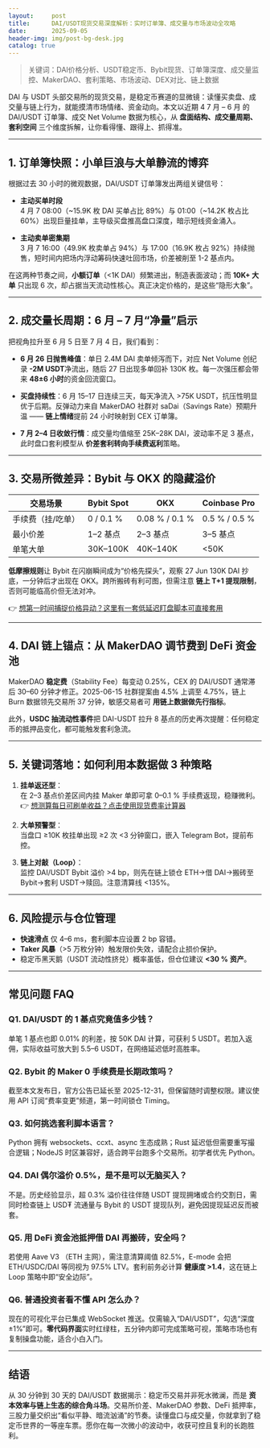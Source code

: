 ```yaml
---
layout:     post
title:      DAI/USDT现货交易深度解析：实时订单簿、成交量与市场波动全攻略
date:       2025-09-05
header-img: img/post-bg-desk.jpg
catalog: true
---
```


> 关键词：DAI价格分析、USDT稳定币、Bybit现货、订单簿深度、成交量监控、MakerDAO、套利策略、市场波动、DEX对比、链上数据

DAI 与 USDT 头部交易所的现货交易，是稳定币赛道的显微镜：读懂买卖盘、成交量与链上行为，就能摸清市场情绪、资金动向。本文以近期 4 7 月 – 6 月 的 DAI/USDT 订单簿、成交 Net Volume 数据为核心，从 **盘面结构、成交量周期、套利空间** 三个维度拆解，让你看得懂、跟得上、抓得准。

---

## 1. 订单簿快照：小单巨浪与大单静流的博弈

根据过去 30 小时的微观数据，DAI/USDT 订单簿发出两组关键信号：

- **主动买单时段**  
  4 月 7 08:00（~15.9K 枚 DAI 买单占比 89%）与 01:00（~14.2K 枚占比 60%）出现巨量挂单，主导级买盘推高盘口深度，暗示短线资金涌入。

- **主动卖单密集期**  
  3 月 7 16:00（49.9K 枚卖单占 94%）与 17:00（16.9K 枚占 92%）持续抛售，短时间内把场内浮动筹码快速吐回市场，价差被削至 1-2 基点内。

在这两种节奏之间，**小额订单**（<1K DAI）频繁进出，制造表面波动；而 **10K+ 大单** 只出现 6 次，却占据当天流动性核心。真正决定价格的，是这些“隐形大象”。

---

## 2. 成交量长周期：6 月 – 7 月“净量”启示

把视角拉升至 6 月 5 日至 7 月 4 日，我们看到：

- **6 月 26 日抛售峰值**：单日 2.4M DAI 卖单倾泻而下，对应 Net Volume 创纪录 **-2M USDT**净流出，随后 27 日出现多单回补 130K 枚。每一次强压都会带来 **48±6 小时**的资金回流窗口。
  
- **买盘持续性**：6 月 15–17 日连续三天，每天净流入 >75K USDT，抗压性明显优于后期。反弹动力来自 MakerDAO 社群对 saDai（Savings Rate）预期升温 —— **链上情绪**提前 24 小时映射到 CEX 订单簿。

- **7 月 2–4 日收敛行情**：成交量均值缩至 25K–28K DAI，波动率不足 3 基点，此时盘口套利模型从 **价差套利转向手续费返利**策略。

---

## 3. 交易所微差异：Bybit 与 OKX 的隐藏溢价

| 交易场景 | Bybit Spot | OKX | Coinbase Pro |
| --- | --- | --- | --- |
| 手续费（挂/吃单） | 0 / 0.1 % | 0.08 % / 0.1 % | 0.5 % / 0.5 % |
| 最小价差 | 1–2 基点 | 2–3 基点 | 3–5 基点 |
| 单笔大单 | 30K–100K | 40K–140K | <50K |

**低摩擦规则**让 Bybit 在闪崩瞬间成为“价格先探头”，观察 27 Jun 130K DAI 抄底，一分钟后才出现在 OKX。跨所搬砖有利可图，但需注意 **链上 T+1 提现限制**，否则可能临高价但无法对冲。

👉 [想第一时间捕捉价格异动？这里有一套低延迟盯盘脚本可直接套用 ]()

---

## 4. DAI 链上锚点：从 MakerDAO 调节费到 DeFi 资金池

MakerDAO **稳定费**（Stability Fee）每变动 0.25%，CEX 的 DAI/USDT 通常滞后 30–60 分钟才修正。2025-06-15 社群提案由 4.5% 上调至 4.75%，链上 Burn 数据领先交易所 37 分钟，敏感交易者可 **用链上数据做先行指标**。

此外，**USDC 抽流动性事件**把 DAI-USDT 拉升 8 基点的历史再次提醒：任何稳定币的抵押品变化，都可能触发套利急流。

---

## 5. 关键词落地：如何利用本数据做 3 种策略

1. **挂单返还型**：  
   在 2–3 基点价差区间内挂 Maker 单即可拿 0–0.1 % 手续费返现，稳赚微利。  
   👉 [想测算每日可刷单收益？点击使用现货费率计算器]()

2. **大单预警型**：  
   当盘口 ≥10K 枚挂单出现 ≥2 次 <3 分钟窗口，嵌入 Telegram Bot，提前布控。

3. **链上对敲（Loop）**：  
   监控 DAI/USDT Bybit 溢价 >4 bp，则先在链上锁仓 ETH→借 DAI→搬砖至 Bybit→套利 USDT→赎回。注意清算线 <135%。

---

## 6. 风险提示与仓位管理

- **快速滑点** 仅 4–6 ms，套利脚本应设置 2 bp 容错。  
- **Taker 风暴**（>5 万枚分钟）触发限价失效，请配合止损价保护。  
- 稳定币黑天鹅（USDT 流动性挤兑）概率虽低，但仓位建议 **<30 % 资产**。  

---

## 常见问题 FAQ

### Q1. DAI/USDT 的 1 基点究竟值多少钱？
单笔 1 基点也即 0.01% 的利差，按 50K DAI 计算，可获利 5 USDT。若加入返佣，实际收益可放大到 5.5–6 USDT，在网络延迟低时高胜率。

### Q2. Bybit 的 Maker 0 手续费是长期政策吗？
截至本文发布日，官方公告已延长至 2025-12-31，但保留随时调整权限。建议使用 API 订阅“费率变更”频道，第一时间锁仓 Timing。

### Q3. 如何挑选套利脚本语言？
Python 拥有 websockets、ccxt、async 生态成熟；Rust 延迟低但需要重写撮合逻辑；NodeJS 时区兼容好，适合跨平台跑多个交易所。初学者优先 Python。

### Q4. DAI 偶尔溢价 0.5%，是不是可以无脑买入？
不是。历史经验显示，超 0.3% 溢价往往伴随 USDT 提现拥堵或合约交割日，需同时检查链上 USD₮ 流通量与 Bybit 的 USDT 提现队列，避免因提现延迟反而被套。

### Q5. 用 DeFi 资金池抵押借 DAI 再搬砖，安全吗？
若使用 Aave V3 （ETH 主网），需注意清算阈值 82.5%，E-mode 会把 ETH/USDC/DAI 等同视为 97.5% LTV。套利前务必计算 **健康度 >1.4**，这在链上 Loop 策略中即“安全边际”。

### Q6. 普通投资者看不懂 API 怎么办？
现在的可视化平台已集成 WebSocket 推送。仅需输入“DAI/USDT”，勾选“深度±1%”即可。**零代码界面**实时红绿柱，五分钟内即可完成策略可视，策略市场也有复制操盘功能，适合小白入门。

---

## 结语

从 30 分钟到 30 天的 DAI/USDT 数据揭示：稳定币交易并非死水微澜，而是 **资本效率与链上生态的综合角斗场**。交易所价差、MakerDAO 参数、DeFi 抵押率，三股力量交织出“看似平静、暗流汹涌”的节奏。读懂盘口与成交量，你就拿到了稳定币世界的一等座车票。愿你在每一次微小的波动中，收获可控且复利的长跑胜利。